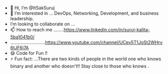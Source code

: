 - 👋 Hi, I’m @ItSakSuruj
- 👀 I’m interested in ... DevOps, Networking, Development, and business leadership. 
-  I’m looking to collaborate on ...
- 📫 How to reach me ........https://www.linkedin.com/in/suruj-kalita-5ba1041b0/
- ...........................https://www.youtube.com/channel/UCev5T1JoSt2WHrv6tJF6j7A
- 😄 Code for Fun !! 
- ⚡ Fun fact: ...There are two kinds of people in the world one who knows binary and another who doesn't!! Stay close to those who knows .  

<!---
ItSakSuruj/ItSakSuruj is a ✨ special ✨ repository because its `README.md` (this file) appears on your GitHub profile.
You can click the Preview link to take a look at your changes.
--->
